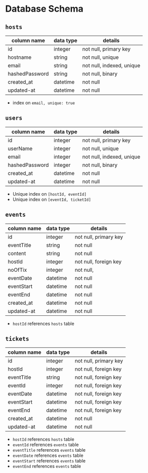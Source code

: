 # **Database Schema**

## `hosts`

| column name       | data type | details                   |
|-------------------|-----------|---------------------------|
| id                | integer   | not null, primary key     |
| hostname          | string    | not null, unique          |
| email             | string    | not null, indexed, unique |
| hashedPassword    | string    | not null, binary          |
| created_at        | datetime  | not null                  |
| updated-at        | datetime  | not null                  |

* index on `email, unique: true`

## `users`

| column name     | data type | details                        |
|-----------------|-----------|--------------------------------|
| id              | integer   | not null, primary key          |
| userName        | integer   | not null, unique               |
| email           | integer   | not null, indexed, unique      |
| hashedPassword  | integer   | not null, binary               |
| created_at      | datetime  | not null                       |
| updated-at      | datetime  | not null                       |

* Unique index on `[hostId, eventId]`
* Unique index on `[eventId, ticketId]`

## `events`

| column name | data type | details               |
|-------------|-----------|-----------------------|
| id          | integer   | not null, primary key |
| eventTitle  | string    | not null              |
| content     | string    | not null              |
| hostId      | integer   | not null, foreign key |
| noOfTix     | integer   | not null,             |
| eventDate   | datetime  | not null              |
| eventStart  | datetime  | not null              |
| eventEnd    | datetime  | not null              |
| created_at  | datetime  | not null              |
| updated-at  | datetime  | not null              |

* `hostId` references `hosts` table

## `tickets`

| column name   | data type | details               |
|---------------|-----------|-----------------------|
| id            | integer   | not null, primary key |
| hostId        | integer   | not null, foreign key |
| eventTitle    | string    | not null, foreign key |
| eventId       | integer   | not null, foreign key |
| eventDate     | datetime  | not null, foreign key |
| eventStart    | datetime  | not null, foreign key |
| eventEnd      | datetime  | not null, foreign key |
| created_at    | datetime  | not null              |
| updated-at    | datetime  | not null              |

* `hostId` references `hosts` table
* `eventId` references `events` table
* `eventTitle` references `events` table
* `eventDate` references `events` table
* `eventStart` references `events` table
* `eventEnd` references `events` table

